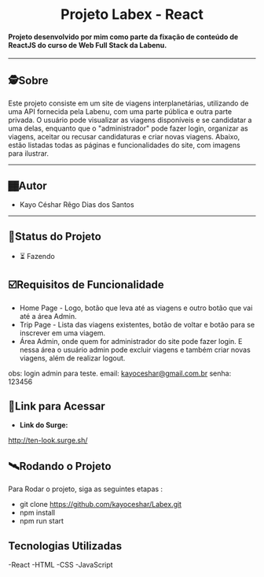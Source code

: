 

<h1 align="center">
     Projeto Labex - React
</h1>

<h4 align="left">
    Projeto desenvolvido por mim como parte da fixação de conteúdo de ReactJS do curso de Web Full Stack da Labenu.
</h4>

---

##  🕵Sobre

Este projeto consiste em um site de viagens interplanetárias, utilizando de uma API fornecida pela Labenu, com uma parte pública e outra parte privada. O usuário pode visualizar as viagens disponíveis e se candidatar a uma delas, enquanto que o "administrador" pode fazer login, organizar as viagens, aceitar ou recusar candidaturas e criar novas viagens. Abaixo, estão listadas todas as páginas e funcionalidades do site, com imagens para ilustrar.

---

## 🏾Autor

- Kayo Céshar Rêgo Dias dos Santos


---
##  🧭Status do Projeto

 - ⏳ Fazendo


## ☑️Requisitos de Funcionalidade

- Home Page - Logo, botão que leva até as viagens e outro botão que vai até a área Admin.
- Trip Page - Lista das viagens existentes, botão de voltar e botão para se inscrever em uma viagem.
- Área Admin, onde quem for administrador do site pode fazer login. E nessa área o usuário admin pode excluir viagens e também criar novas viagens, além de realizar logout.

obs: login admin para teste.  email: kayoceshar@gmail.com.br  senha: 123456


## 🔗Link para Acessar

- **Link do Surge:** 

http://ten-look.surge.sh/



## 🛰Rodando o Projeto


Para Rodar o projeto, siga as seguintes etapas :

- git clone https://github.com/kayoceshar/Labex.git
- npm install
- npm run start




## Tecnologias Utilizadas
-React
-HTML
-CSS
-JavaScript
